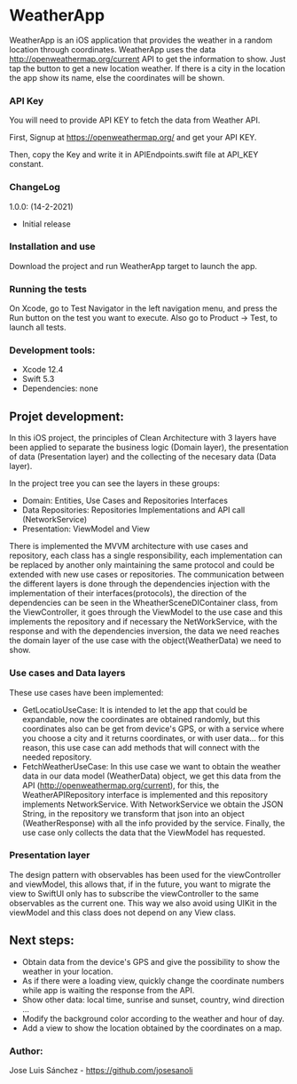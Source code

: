 
# WeatherApp

WeatherApp is an iOS application that provides the weather in a random location through coordinates. WeatherApp uses the data http://openweathermap.org/current API to get the information to show.
Just tap the button to get a new location weather. If there is a city in the location the app show its name, else the coordinates will be shown.

### API Key
You will need to provide API KEY to fetch the data from Weather API.

First, Signup at https://openweathermap.org/ and get your API KEY.

Then, copy the Key and write it in APIEndpoints.swift file at API_KEY constant.

### ChangeLog
1.0.0: (14-2-2021)
* Initial release

### Installation and use
Download the project and run WeatherApp target to launch the app.

### Running the tests
On Xcode, go to Test Navigator in the left navigation menu, and press the Run button on the test you want to execute.
Also go to Product -> Test, to launch all tests.

### Development tools:
* Xcode 12.4
* Swift 5.3
* Dependencies: none

## Projet development:

In this iOS project, the principles of Clean Architecture with 3 layers have been applied to separate the business logic (Domain layer), the presentation of data (Presentation layer) and the collecting of the necesary data (Data layer).

In the project tree you can see the layers in these groups:
* Domain: Entities, Use Cases and Repositories Interfaces
* Data Repositories: Repositories Implementations and API call (NetworkService)
* Presentation: ViewModel and View

There is implemented the MVVM architecture with use cases and repository, each class has a single responsibility, each implementation can be replaced by another only maintaining the same protocol and could be extended with new use cases or repositories. 
The communication between the different layers is done through the dependencies injection with the implementation of their interfaces(protocols), the direction of the dependencies can be seen in the WheatherSceneDIContainer class, from the ViewController, it goes through the ViewModel to the use case and this implements the repository and if necessary the NetWorkService, with the response and with the dependencies inversion, the data we need reaches the domain layer of the use case with the object(WeatherData) we need to show.

### Use cases and Data layers
These use cases have been implemented:
* GetLocatioUseCase: It is intended to let the app that could be expandable, now the coordinates are obtained randomly, but this coordinates also can be get from device's GPS, or with a service where you choose a city and it returns coordinates, or with user data... for this reason, this use case can add methods that will connect with the needed repository.
* FetchWeatherUseCase: In this use case we want to obtain the weather data in our data model (WeatherData) object, we get this data from the API (http://openweathermap.org/current), for this, the WeatherAPIRepository interface is implemented and this repository implements NetworkService. With NetworkService we obtain the JSON String, in the repository we transform that json into an object (WeatherResponse) with all the info provided by the service. Finally, the use case only collects the data that the ViewModel has requested.

### Presentation layer
The design pattern with observables has been used for the viewController and viewModel, this allows that, if in the future, you want to migrate the view to SwiftUI only has to subscribe the viewController to the same observables as the current one. This way we also avoid using UIKit in the viewModel and this class does not depend on any View class.

## Next steps:
* Obtain data from the device's GPS and give the possibility to show the weather in your location.
* As if there were a loading view, quickly change the coordinate numbers while app is waiting the response from the API.
* Show other data: local time, sunrise and sunset, country, wind direction ...
* Modify the background color according to the weather and hour of day.
* Add a view to show the location obtained by the coordinates on a map.


### Author:
Jose Luis Sánchez - https://github.com/josesanoli
